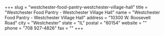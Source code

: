 +++
slug = "westchester-food-pantry-westchester-village-hall"
title = "Westchester Food Pantry - Westchester Village Hall"
name = "Westchester Food Pantry - Westchester Village Hall"
address = "10300 W. Roosevelt Road"
city = "Westchester"
state = "IL"
postal = "60154"
website = ""
phone = "708 927-4826"
fax = ""
+++
